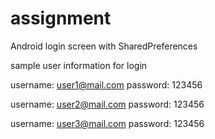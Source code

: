 # assignment
Android login screen with SharedPreferences 

sample user information for login

username: user1@mail.com
password: 123456

username: user2@mail.com
password: 123456

username: user3@mail.com
password: 123456
